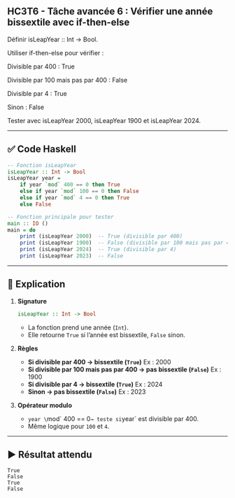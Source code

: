 ## HC3T6 - Tâche avancée 6 : Vérifier une année bissextile avec if-then-else

Définir isLeapYear :: Int -> Bool.

Utiliser if-then-else pour vérifier :

Divisible par 400 : True

Divisible par 100 mais pas par 400 : False

Divisible par 4 : True

Sinon : False

Tester avec isLeapYear 2000, isLeapYear 1900 et isLeapYear 2024.

---

## ✅ Code Haskell

```haskell
-- Fonction isLeapYear
isLeapYear :: Int -> Bool
isLeapYear year =
    if year `mod` 400 == 0 then True
    else if year `mod` 100 == 0 then False
    else if year `mod` 4 == 0 then True
    else False

-- Fonction principale pour tester
main :: IO ()
main = do
    print (isLeapYear 2000)  -- True (divisible par 400)
    print (isLeapYear 1900)  -- False (divisible par 100 mais pas par 400)
    print (isLeapYear 2024)  -- True (divisible par 4)
    print (isLeapYear 2023)  -- False
```

---

## 🧠 Explication

1. **Signature**

   ```haskell
   isLeapYear :: Int -> Bool
   ```

   * La fonction prend une année (`Int`).
   * Elle retourne `True` si l’année est bissextile, `False` sinon.

2. **Règles**

   * **Si divisible par 400 → bissextile (`True`)**
     Ex : 2000
   * **Si divisible par 100 mais pas par 400 → pas bissextile (`False`)**
     Ex : 1900
   * **Si divisible par 4 → bissextile (`True`)**
     Ex : 2024
   * **Sinon → pas bissextile (`False`)**
     Ex : 2023

3. **Opérateur modulo**

   * `year \`mod\` 400 == 0`→ teste si`year\` est divisible par 400.
   * Même logique pour `100` et `4`.

---

## ▶️ Résultat attendu

```
True
False
True
False
```

